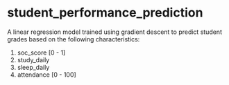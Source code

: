 # student_performance_prediction
A linear regression model trained using gradient descent to predict student grades based on the following characteristics: 
1. soc_score [0 - 1]
2. study_daily
3. sleep_daily
4. attendance [0 - 100]
